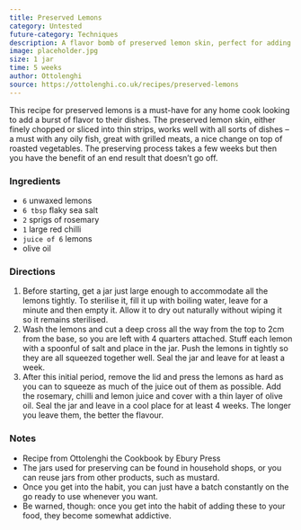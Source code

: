 ```yaml
---
title: Preserved Lemons
category: Untested
future-category: Techniques
description: A flavor bomb of preserved lemon skin, perfect for adding a burst of flavor to any dish. Great with oily fish, grilled meats, or on top of roasted vegetables.
image: placeholder.jpg
size: 1 jar
time: 5 weeks
author: Ottolenghi
source: https://ottolenghi.co.uk/recipes/preserved-lemons
---
```


This recipe for preserved lemons is a must-have for any home cook looking to add a burst of flavor to their dishes. The preserved lemon skin, either finely chopped or sliced into thin strips, works well with all sorts of dishes – a must with any oily fish, great with grilled meats, a nice change on top of roasted vegetables. The preserving process takes a few weeks but then you have the benefit of an end result that doesn’t go off.

### Ingredients

* `6` unwaxed lemons  
* `6 tbsp` flaky sea salt  
* `2` sprigs of rosemary  
* `1` large red chilli  
* `juice of 6` lemons  
* olive oil

### Directions

1. Before starting, get a jar just large enough to accommodate all the lemons tightly. To sterilise it, fill it up with boiling water, leave for a minute and then empty it. Allow it to dry out naturally without wiping it so it remains sterilised.
2. Wash the lemons and cut a deep cross all the way from the top to 2cm from the base, so you are left with 4 quarters attached. Stuff each lemon with a spoonful of salt and place in the jar. Push the lemons in tightly so they are all squeezed together well. Seal the jar and leave for at least a week.
3. After this initial period, remove the lid and press the lemons as hard as you can to squeeze as much of the juice out of them as possible. Add the rosemary, chilli and lemon juice and cover with a thin layer of olive oil. Seal the jar and leave in a cool place for at least 4 weeks. The longer you leave them, the better the flavour.

### Notes

- Recipe from Ottolenghi the Cookbook by Ebury Press
- The jars used for preserving can be found in household shops, or you can reuse jars from other products, such as mustard.
- Once you get into the habit, you can just have a batch constantly on the go ready to use whenever you want.
- Be warned, though: once you get into the habit of adding these to your food, they become somewhat addictive.